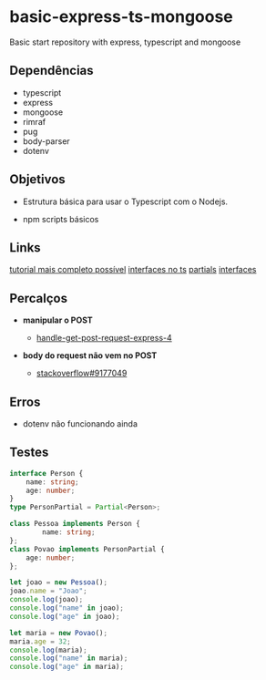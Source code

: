 # basic-express-ts-mongoose
Basic start repository with express, typescript and mongoose

## Dependências

- typescript
- express
- mongoose
- rimraf
- pug
- body-parser
- dotenv


## Objetivos

- Estrutura básica para usar o Typescript com o Nodejs.

- npm scripts básicos

## Links

[tutorial mais completo possível](https://www.robinwieruch.de/mongodb-express-setup-tutorial/)
[interfaces no ts](https://www.webdevbr.com.br/interfaces-manual-typescript)
[partials](https://www.typescriptlang.org/docs/handbook/advanced-types.html)
[interfaces](https://www.webdevbr.com.br/interfaces-manual-typescript)

## Percalços

- **manipular o POST**
    - [handle-get-post-request-express-4](https://codeforgeek.com/handle-get-post-request-express-4/)

- **body do request não vem no POST**
    - [stackoverflow#9177049](https://stackoverflow.com/questions/9177049/express-js-req-body-undefined)



## Erros

- dotenv não funcionando ainda

## Testes

```typescript
interface Person {
    name: string;
    age: number;
}
type PersonPartial = Partial<Person>;

class Pessoa implements Person { 
        name: string;
};
class Povao implements PersonPartial { 
    age: number;
};

let joao = new Pessoa();
joao.name = "Joao";
console.log(joao);
console.log("name" in joao);
console.log("age" in joao);

let maria = new Povao();
maria.age = 32;
console.log(maria);
console.log("name" in maria);
console.log("age" in maria);

```